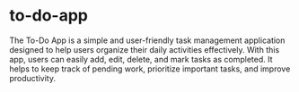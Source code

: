 # to-do-app
The To-Do App is a simple and user-friendly task management application designed to help users organize their daily activities effectively. With this app, users can easily add, edit, delete, and mark tasks as completed. It helps to keep track of pending work, prioritize important tasks, and improve productivity.
